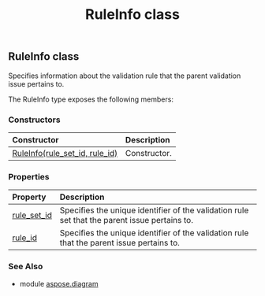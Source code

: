 ﻿---
title: RuleInfo class
second_title: Aspose.Diagram for Python via .NET API References
description: 
type: docs
weight: 1920
url: /python-net/aspose.diagram/ruleinfo/
is_root: false
---

## RuleInfo class

Specifies information about the validation rule that the parent validation issue pertains to.



The RuleInfo type exposes the following members:

### Constructors
| Constructor | Description |
| :- | :- |
| [RuleInfo(rule_set_id, rule_id)](/diagram/python-net/aspose.diagram/ruleinfo/__init__/#int-int) | Constructor. |


### Properties
| Property | Description |
| :- | :- |
| [rule_set_id](/diagram/python-net/aspose.diagram/ruleinfo/rule_set_id) | Specifies the unique identifier of the validation rule set that the parent issue pertains to. |
| [rule_id](/diagram/python-net/aspose.diagram/ruleinfo/rule_id) | Specifies the unique identifier of the validation rule that the parent issue pertains to. |


### See Also

* module [aspose.diagram](../)
